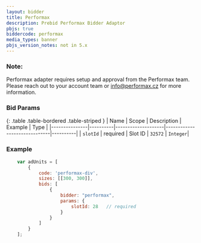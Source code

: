 ```yaml
---
layout: bidder
title: Performax
description: Prebid Performax Bidder Adaptor
pbjs: true
biddercode: performax
media_types: banner
pbjs_version_notes: not in 5.x
---
```


### Note:
Performax adapter requires setup and approval from the Performax team. Please reach out to your account team or info@performax.cz for more information.

### Bid Params

{: .table .table-bordered .table-striped }
| Name          | Scope    | Description        | Example                      | Type     |
|---------------|----------|--------------------|------------------------------|----------|
| `slotId`      | required | Slot ID            | `32572`                      | `Integer`|

### Example

```javascript
    var adUnits = [
        {
            code: 'performax-div',
            sizes: [[300, 300]],
            bids: [
                {
                    bidder: "performax",
                    params: {
                        slotId: 28   // required
                    }
                }
            ]
        }
    ];
```
